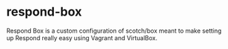 # respond-box
Respond Box is a custom configuration of scotch/box meant to make setting up Respond really easy using Vagrant and VirtualBox.
